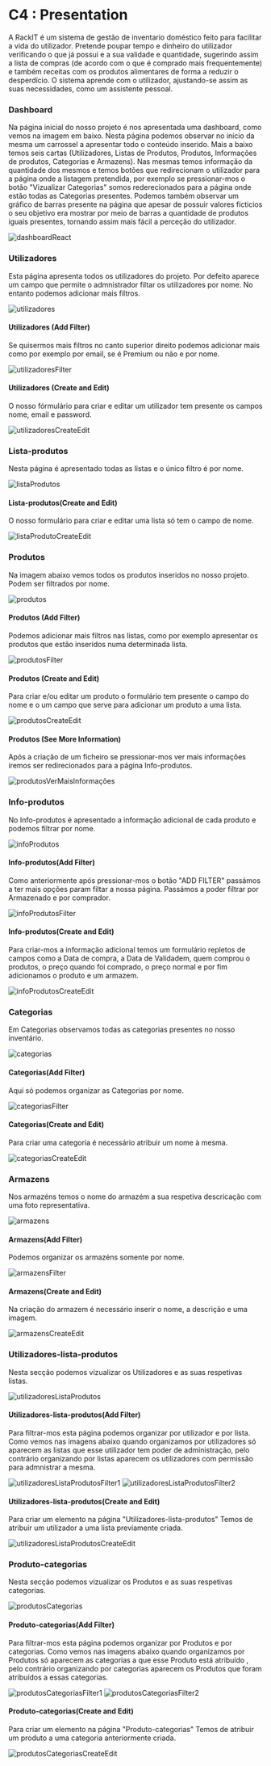 # C4 : Presentation

   A RackIT é um sistema de gestão de inventario doméstico feito para facilitar a vida do utilizador.
   Pretende poupar tempo e dinheiro do utilizador verificando o que já possui e a sua validade e quantidade, sugerindo assim a lista de compras (de acordo com o que é comprado mais frequentemente) e também receitas com os produtos alimentares de forma a reduzir o desperdício. O sistema aprende com o utilizador, ajustando-se assim as suas necessidades, como um assistente pessoal.

### Dashboard

   Na página inicial do nosso projeto é nos apresentada uma dashboard, como vemos na imagem em baixo. Nesta página podemos observar no início da mesma um carrossel a apresentar todo o conteúdo inserido. Mais a baixo temos seis cartas (Utilizadores, Listas de Produtos, Produtos, Informações de produtos, Categorias e Armazens). Nas mesmas temos informação da quantidade dos mesmos e temos botões que redirecionam o utilizador para a página onde a listagem pretendida, por exemplo se pressionar-mos o botão "Vizualizar Categorias" somos rederecionados para a página onde estão todas as Categorias presentes.
   Podemos também observar um gráfico de barras presente na página que apesar de possuir valores fícticios o seu objetivo era mostrar por meio de barras a quantidade de produtos iguais presentes, tornando assim mais fácil a perceção do utilizador.

![dashboardReact](https://user-images.githubusercontent.com/83830095/121885690-5720c880-cd0c-11eb-9f96-9c42a08dc400.png)

### Utilizadores

  Esta página apresenta todos os utilizadores do projeto. Por defeito aparece um campo que permite o admnistrador filtar os utilizadores por nome. No entanto podemos adicionar mais filtros.
 
![utilizadores](https://user-images.githubusercontent.com/83830095/121891495-69523500-cd13-11eb-9514-a5c82464be73.png) 
 
#### Utilizadores (Add Filter)

  Se quisermos mais filtros no canto superior direito podemos adicionar mais como por exemplo por email, se é Premium ou não e por nome.
  
![utilizadoresFilter](https://user-images.githubusercontent.com/83830095/121887957-550c3900-cd0f-11eb-9726-7734600a6e97.png)

#### Utilizadores (Create and Edit)

  O nosso fórmulário para criar e editar um utilizador tem presente os campos nome, email e password.
  
![utilizadoresCreateEdit](https://user-images.githubusercontent.com/83830095/121888259-addbd180-cd0f-11eb-94e3-766fad245aaa.png)

### Lista-produtos

  Nesta página é apresentado todas as listas e o único filtro é por nome.
  
![listaProdutos](https://user-images.githubusercontent.com/83830095/121889745-8423aa00-cd11-11eb-8de4-564347d6a827.png)

#### Lista-produtos(Create and Edit)

   O nosso formulário para criar e editar uma lista só tem o campo de nome.
 
![listaProdutoCreateEdit](https://user-images.githubusercontent.com/83830095/121890474-4ecb8c00-cd12-11eb-8a85-c94da441ceef.png)

### Produtos

   Na imagem abaixo vemos todos os produtos inseridos no nosso projeto. Podem ser filtrados por nome.
   
![produtos](https://user-images.githubusercontent.com/83830095/121891403-4b84d000-cd13-11eb-8f9f-39b85d0cd458.png)
  
#### Produtos (Add Filter)

   Podemos adicionar mais filtros nas listas, como por exemplo apresentar os produtos que estão inseridos numa determinada lista.
   
![produtosFilter](https://user-images.githubusercontent.com/83830095/121891332-38720000-cd13-11eb-9cd3-e90a135e4dae.png)
 
#### Produtos (Create and Edit)

   Para criar e/ou editar um produto o formulário tem presente o campo do nome e o um campo que serve para adicionar um produto a uma lista.
   
![produtosCreateEdit](https://user-images.githubusercontent.com/83830095/121892171-4d02c800-cd14-11eb-949d-c78b83d8c8eb.png)

 #### Produtos (See More Information)
 
   Após a criação de um ficheiro se pressionar-mos ver mais informações iremos ser redirecionados para a página Info-produtos.

![produtosVerMaisInformações](https://user-images.githubusercontent.com/83830095/121927848-708b3a00-cd37-11eb-88ac-d17b0c4a1c16.png)

### Info-produtos

   No Info-produtos é apresentado a informação adicional de cada produto e podemos filtrar por nome.
   
![infoProdutos](https://user-images.githubusercontent.com/83830095/121927986-99abca80-cd37-11eb-88fb-0cad5c2c7e29.png)

#### Info-produtos(Add Filter)
   
   Como anteriormente após pressionar-mos o botão "ADD FILTER" passámos a ter mais opções param filtar a nossa página. Passámos a poder filtrar por Armazenado e por comprador.
   
![infoProdutosFilter](https://user-images.githubusercontent.com/83830095/121928537-28204c00-cd38-11eb-8ff1-abcde0cba1e1.png)

#### Info-produtos(Create and Edit)

   Para criar-mos a informação adicional temos um formulário repletos de campos como a Data de compra, a Data de Validadem, quem comprou o produtos, o preço quando foi comprado, o preço normal e por fim adicionamos o produto e um armazem.
   
 ![infoProdutosCreateEdit](https://user-images.githubusercontent.com/83830095/121929061-b694cd80-cd38-11eb-87c6-06fb4db4fa1f.png)

### Categorias

   Em Categorias observamos todas as categorias presentes no nosso inventário.
   
![categorias](https://user-images.githubusercontent.com/83830095/121929334-007db380-cd39-11eb-9c6b-059986a1997c.png)

#### Categorias(Add Filter)

   Aqui só podemos organizar as Categorias por nome.
   
![categoriasFilter](https://user-images.githubusercontent.com/83830095/121932430-c7dfd900-cd3c-11eb-860a-da2e5781b362.png)

#### Categorias(Create and Edit)

   Para criar uma categoria é necessário atribuir um nome à mesma.
   
![categoriasCreateEdit](https://user-images.githubusercontent.com/83830095/121938752-1e9ce100-cd44-11eb-9ea8-d06d14a4d8be.png)

### Armazens
   
   Nos armazéns temos o nome do armazém a sua respetiva descricação com uma foto representativa.
   
![armazens](https://user-images.githubusercontent.com/83830095/121932973-62d8b300-cd3d-11eb-8aae-75b0b360d956.png)

#### Armazens(Add Filter)

  Podemos organizar os armazéns somente por nome.
  
![armazensFilter](https://user-images.githubusercontent.com/83830095/121933070-81d74500-cd3d-11eb-89da-f71a1cb232bb.png)

#### Armazens(Create and Edit)

   Na criação do armazem é necessário inserir o nome, a descrição e uma imagem.
   
![armazensCreateEdit](https://user-images.githubusercontent.com/83830095/121933379-e98d9000-cd3d-11eb-93d2-8ea9f0f53773.png)

### Utilizadores-lista-produtos

   Nesta secção podemos vizualizar os Utilizadores e as suas respetivas listas.
   
![utilizadoresListaProdutos](https://user-images.githubusercontent.com/83830095/121935378-468a4580-cd40-11eb-8320-b2011367973d.png)

#### Utilizadores-lista-produtos(Add Filter)

   Para filtrar-mos esta página podemos organizar por utilizador e por lista. Como vemos nas imagens abaixo quando organizamos por utilizadores só aparecem as listas que esse utilizador tem poder de administração, pelo contrário organizando por listas aparecem os utilizadores com permissão para admnistrar a mesma.
   
![utilizadoresListaProdutosFilter1](https://user-images.githubusercontent.com/83830095/121936338-6d954700-cd41-11eb-9f4c-c41a38e29258.png)
![utilizadoresListaProdutosFilter2](https://user-images.githubusercontent.com/83830095/121936349-6ff7a100-cd41-11eb-8419-71f4149af8a6.png)

#### Utilizadores-lista-produtos(Create and Edit)

   Para criar um elemento na página "Utilizadores-lista-produtos" Temos de atribuir um utilizador a uma lista previamente criada.
   
![utilizadoresListaProdutosCreateEdit](https://user-images.githubusercontent.com/83830095/121937131-43905480-cd42-11eb-9d2e-13c0e41b9b38.png)

### Produto-categorias

   Nesta secção podemos vizualizar os Produtos e as suas respetivas categorias.

![produtosCategorias](https://user-images.githubusercontent.com/83830095/121938042-40499880-cd43-11eb-98ce-1d5ab3deaaee.png)
   
#### Produto-categorias(Add Filter)

   Para filtrar-mos esta página podemos organizar por Produtos e por categorias. Como vemos nas imagens abaixo quando organizamos por Produtos só aparecem as categorias a que esse Produto está atribuído , pelo contrário organizando por categorias aparecem os Produtos que foram atribuídos a essas categorias.
   
![produtosCategoriasFilter1](https://user-images.githubusercontent.com/83830095/121938062-45a6e300-cd43-11eb-9b9b-77d1af6ed1b7.png)
![produtosCategoriasFilter2](https://user-images.githubusercontent.com/83830095/121938069-48093d00-cd43-11eb-92b8-c0eb669af695.png)

#### Produto-categorias(Create and Edit)

   Para criar um elemento na página "Produto-categorias" Temos de atribuir um produto a uma categoria anteriormente criada.
   
![produtosCategoriasCreateEdit](https://user-images.githubusercontent.com/83830095/121938202-68d19280-cd43-11eb-9005-e5fa3f51d5e6.png)




